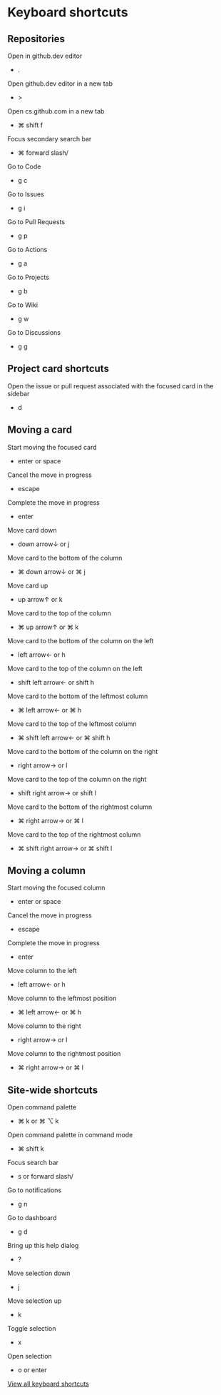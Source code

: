 # Keyboard shortcuts

## Repositories

Open in github.dev editor 
- .

Open github.dev editor in a new tab 
- \>

Open cs.github.com in a new tab
- ⌘ shift f

Focus secondary search bar
- ⌘ forward slash/

Go to Code
- g c

Go to Issues
- g i

Go to Pull Requests
- g p

Go to Actions
- g a

Go to Projects
- g b

Go to Wiki
- g w

Go to Discussions
- g g

## Project card shortcuts

Open the issue or pull request associated with the focused card in the sidebar
- d

## Moving a card

Start moving the focused card
- enter or space

Cancel the move in progress
- escape

Complete the move in progress
- enter

Move card down
- down arrow↓ or j

Move card to the bottom of the column
- ⌘ down arrow↓ or ⌘ j

Move card up
- up arrow↑ or k

Move card to the top of the column
- ⌘ up arrow↑ or ⌘ k

Move card to the bottom of the column on the left
- left arrow← or h

Move card to the top of the column on the left
- shift left arrow← or shift h

Move card to the bottom of the leftmost column
- ⌘ left arrow← or ⌘ h

Move card to the top of the leftmost column
- ⌘ shift left arrow← or ⌘ shift h

Move card to the bottom of the column on the right
- right arrow→ or l

Move card to the top of the column on the right
- shift right arrow→ or shift l

Move card to the bottom of the rightmost column
- ⌘ right arrow→ or ⌘ l

Move card to the top of the rightmost column
- ⌘ shift right arrow→ or ⌘ shift l

## Moving a column

Start moving the focused column
- enter or space

Cancel the move in progress
- escape

Complete the move in progress
- enter

Move column to the left
- left arrow← or h

Move column to the leftmost position
- ⌘ left arrow← or ⌘ h

Move column to the right
- right arrow→ or l

Move column to the rightmost position
- ⌘ right arrow→ or ⌘ l

## Site-wide shortcuts

Open command palette
- ⌘ k or ⌘ ⌥ k

Open command palette in command mode
- ⌘ shift k

Focus search bar
- s or forward slash/

Go to notifications
- g n

Go to dashboard
- g d

Bring up this help dialog
- ?

Move selection down
- j

Move selection up
- k

Toggle selection
- x

Open selection 
- o or enter

[View all keyboard shortcuts](https://docs.github.com/articles/using-keyboard-shortcuts/)
